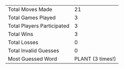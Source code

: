 |              |                |
| ---------------- | ----------------------------- |
| Total Moves Made | 21 |
| Total Games Played | 3 |
| Total Players Participated | 3 |
| Total Wins | 3 |
| Total Losses | 0 |
| Total Invalid Guesses | 0 |
| Most Guessed Word | PLANT (3 times!) |
